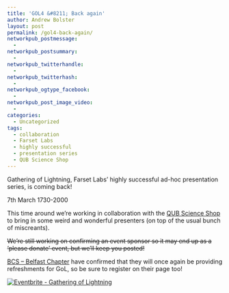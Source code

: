```yaml
---
title: 'GOL4 &#8211; Back again'
author: Andrew Bolster
layout: post
permalink: /gol4-back-again/
networkpub_postmessage:
  - 
networkpub_postsummary:
  - 
networkpub_twitterhandle:
  - 
networkpub_twitterhash:
  - 
networkpub_ogtype_facebook:
  - 
networkpub_post_image_video:
  - 
categories:
  - Uncategorized
tags:
  - collaboration
  - Farset Labs
  - highly successful
  - presentation series
  - QUB Science Shop
---
```

Gathering of Lightning, Farset Labs&#8217; highly successful ad-hoc presentation series, is coming back!

7th March 1730-2000

This time around we&#8217;re working in collaboration with the [QUB Science Shop][1] to bring in some weird and wonderful presenters (on top of the usual bunch of miscreants).

<del>We&#8217;re still working on confirming an event sponsor so it may end up as a &#8216;please donate&#8217; event, but we&#8217;ll keep you posted!</del>

[BCS &#8211; Belfast Chapter][1] have confirmed that they will once again be providing refreshments for GoL, so be sure to register on their page too!

<a href="http://www.eventbrite.com/event/5552930966?ref=ebtnebregn" target="_blank"><img alt="Eventbrite - Gathering of Lightning" src="http://www.eventbrite.com/custombutton?eid=5552930966" /></a>

 [1]: http://www.bcs.org/category/10444

